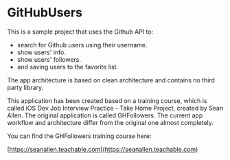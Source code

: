# GitHubUsers
This is a sample project that uses the Github API to:

* search for Github users using their username.
* show users' info.
* show users' followers.
* and saving users to the favorite list.

The app architecture is based on clean architecture and contains no third party library.

This application has been created based on a training course, which is called iOS Dev Job Interview Practice - Take Home Project, created by Sean Allen. The original application is called GHFollowers. The current app workflow and architecture differ from the original one almost completely.

You can find the GHFollowers training course here:

[https://seanallen.teachable.com](https://seanallen.teachable.com)

